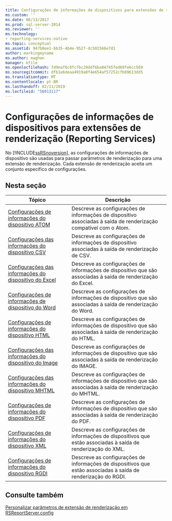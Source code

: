 ```yaml
---
title: Configurações de informações de dispositivos para extensões de renderização (Reporting Services) | Microsoft Docs
ms.custom: ''
ms.date: 06/13/2017
ms.prod: sql-server-2014
ms.reviewer: ''
ms.technology:
- reporting-services-native
ms.topic: conceptual
ms.assetid: 947b0ee1-bb35-4b4e-9527-dc501566e7d1
author: markingmyname
ms.author: maghan
manager: kfile
ms.openlocfilehash: fd9eaf6c8fc7bc29ddf6ba84745fed69fe6cc569
ms.sourcegitcommit: dfb1e6deaa4919a0f4e654af57252cfb09613dd5
ms.translationtype: MT
ms.contentlocale: pt-BR
ms.lasthandoff: 02/11/2019
ms.locfileid: "56013117"
---
```

# <a name="device-information-settings-for-rendering-extensions-reporting-services"></a>Configurações de informações de dispositivos para extensões de renderização (Reporting Services)
  No [!INCLUDE[ssRSnoversion](../includes/ssrsnoversion-md.md)], as configurações de informações de dispositivo são usadas para passar parâmetros de renderização para uma extensão de renderização. Cada extensão de renderização aceita um conjunto específico de configurações.  
  
## <a name="in-this-section"></a>Nesta seção  
  
|Tópico|Descrição|  
|-----------|-----------------|  
|[Configurações de informações do dispositivo ATOM](../../2014/reporting-services/atom-device-information-settings.md)|Descreve as configurações de informações de dispositivo associadas à saída de renderização compatível com o Atom.|  
|[Configurações das informações do dispositivo CSV](csv-device-information-settings.md)|Descreve as configurações de informações de dispositivo associadas à saída de renderização de CSV.|  
|[Configurações das informações do dispositivo do Excel](excel-device-information-settings.md)|Descreve as configurações de informações de dispositivo que são associadas à saída de renderização do Excel.|  
|[Configurações de informações de dispositivo do Word](word-device-information-settings.md)|Descreve as configurações de informações de dispositivo que são associadas à saída de renderização do Word.|  
|[Configurações de informações do dispositivo HTML](html-device-information-settings.md)|Descreve as configurações de informações de dispositivo que são associadas à saída de renderização do HTML.|  
|[Configurações das informações do dispositivo do Image](image-device-information-settings.md)|Descreve as configurações de informações de dispositivo que são associadas à saída de renderização do IMAGE.|  
|[Configurações das informações do dispositivo MHTML](mhtml-device-information-settings.md)|Descreve as configurações de informações de dispositivo que são associadas à saída de renderização do MHTML.|  
|[Configurações de informações do dispositivo PDF](pdf-device-information-settings.md)|Descreve as configurações de informações de dispositivo que são associadas à saída de renderização do PDF.|  
|[Configurações de informações do dispositivo XML](xml-device-information-settings.md)|Descreve as configurações de informações de dispositivos que estão associadas à saída de renderização do XML.|  
|[Configurações de informações do dispositivo RGDI](rgdi-device-information-settings.md)|Descreve as configurações de informações de dispositivos que estão associadas à saída de renderização do RGDI.|  
  
## <a name="see-also"></a>Consulte também  
 [Personalizar parâmetros de extensão de renderização em RSReportServer.config](customize-rendering-extension-parameters-in-rsreportserver-config.md)  
  
  
